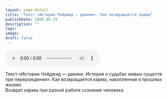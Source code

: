 ```yaml
---
layout: page-detail
title: "Текст «Истории Чойджид — дакини». Как возвращается карма"
publishDate: 2009.06.29
description: ""
tags:
image:
draft: false
---
```


<audio title="2009.06.29 - Текст «Истории Чойджид — дакини». Как возвращается карма.mp3" src="https://filer-api.advayta.org/v1.0/public/files/75046" controls=""></audio>

 Текст «Истории Чойджид — дакини. История о судьбах живых существ  
 при перерождении». Как возвращается карма, накопленная в прошлых жизнях.  
 Возврат кармы при разной работе сознания человека   

  
